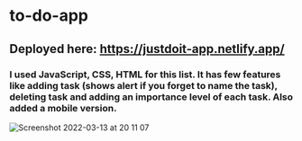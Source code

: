 # to-do-app

## Deployed here: https://justdoit-app.netlify.app/

### I used JavaScript, CSS, HTML for this list. It has few features like adding task (shows alert if you forget to name the task), deleting task and adding an importance level of each task. Also added a mobile version.

![Screenshot 2022-03-13 at 20 11 07](https://user-images.githubusercontent.com/95942547/158088035-dfc528f7-9bad-467f-bbee-a930fdd1dcb2.png)
